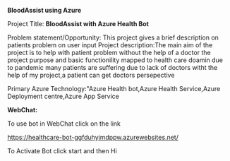 **BloodAssist using Azure**



Project Title: **BloodAssist with Azure Health Bot**          
    


Problem statement/Opportunity: This project gives a brief description on patients problem on user input
Project description:The main aim of the project is to help with patient problem without the help of a doctor the project purpose and basic functionility mapped to health care doamin due to pandemic many patients are suffering due to lack of doctors witht the help of my project,a patient can get doctors persepective

Primary Azure Technology:"Azure Health bot,Azure Health Service,Azure Deployment centre,Azure App Service


**WebChat:**


To use bot in WebChat click on the link 


https://healthcare-bot-ggfduhyjmdppw.azurewebsites.net/


To Activate Bot click start and then Hi
